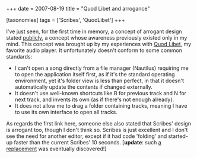 +++
date = 2007-08-19
title = "Quod Libet and arrogance"

[taxonomies]
tags = ['Scribes', 'QuodLibet']
+++

I've just seen, for the first time in memory, a concept of arrogant
design stated [publicly], a concept whose awareness previously existed
only in my mind. This concept was brought up by my experiences with
[Quod Libet], my favorite audio player. It unfortunately doesn't
conform to some common standards:

-   I can't open a song directly from a file manager (Nautilus)
    requiring me to open the application itself first, as if it's the
    standard operating environment, yet it's folder view is less than
    perfect, in that it doesn't automatically update the contents if
    changed externally.
-   It doesn't use well-known shortcuts like B for previous track and N
    for next track, and invents its own (as if there's not enough
    already).
-   It does not allow me to drag a folder containing tracks, meaning I
    have to use its own interface to open all tracks.

As regards the first link here, someone else also stated that Scribes'
design is arrogant too, though I don't think so. Scribes is just
excellent and I don't see the need for another editor, except if it had
code 'folding' and started-up faster than the current Scribes' 10
seconds. [**update**: such [a replacement] was eventually discovered!]

  [publicly]: http://mystilleef.blogspot.com/2006/12/031-coming-soon-to-distro-near-you.html#c4991460165173246170
  [Quod Libet]: http://code.google.com/p/quodlibet/
  [a replacement]: http://tshepang.net/project-of-note-geany
